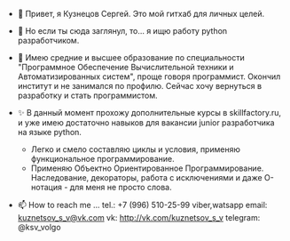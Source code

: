 - 👋 Привет, я Кузнецов Сергей. Это мой гитхаб для личных целей.
- 👀 Но если ты сюда заглянул, то... я ищю работу python разработчиком. 
- 🌱 Имею средние и высшее образование по специальности "Программное Обеспечение Вычислительной техники и Автоматизированных систем", проще говоря программист.
Окончил институт и не занимался по профилю. Сейчас хочу вернуться в разработку и стать программистом.

- ✨ В данный момент прохожу дополнительные курсы в skillfactory.ru, и уже имею достаточно навыков для вакансии junior разработчика на языке python.
    - Легко и смело составляю циклы и условия, применяю функциональное программирование.
    - Применяю Объектно Ориентированное Программирование. Наследование, декораторы, работа с исключениями и даже О-нотация - для меня не просто слова.


- 📫 How to reach me ...   tel.:      +7 (996) 510-25-99 viber,watsapp
                           email:      kuznetsov_s_v@vk.com
                           vk:         http://vk.com/kuznetsov_s_v
                           telegram:   @ksv_volgo
